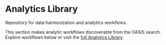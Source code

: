 # Analytics Library

Repository for data harmonization and analytics workflows.

This section makes analytic workflows discoverable from the OASIS search. Explore workflows below or visit the [full Analytics Library](https://analytics-library.esiil.org).
